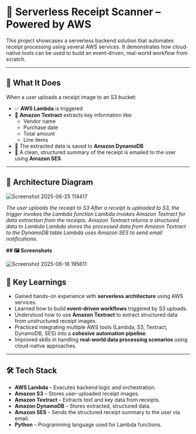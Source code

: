 # 🧾 Serverless Receipt Scanner – Powered by AWS

This project showcases a serverless backend solution that automates receipt processing using several AWS services. It demonstrates how cloud-native tools can be used to build an event-driven, real-world workflow from scratch.

---

## 📌 What It Does

When a user uploads a receipt image to an S3 bucket:
- ✅ **AWS Lambda** is triggered
- 🧠 **Amazon Textract** extracts key information like:
  - Vendor name
  - Purchase date
  - Total amount
  - Line items
- 💾 The extracted data is saved to **Amazon DynamoDB**
- 📧 A clean, structured summary of the receipt is emailed to the user using **Amazon SES**

---

## 🧱 Architecture Diagram

![Screenshot 2025-06-25 114417](https://github.com/user-attachments/assets/b7c96a88-7fd1-43ad-8a8b-2cec804dfa9c)

*The user uploads the receipt to S3
After a receipt is uploaded to S3, the trigger invokes the Lambda function
Lambda invokes Amazon Textract for data extraction from the receipts.
Amazon Textract returns a structured data to Lambda
Lambda stores the processed data from Amazon Textract to the DynamoDB table
Lambda uses Amazon SES to send email notifications.*

**## 🖼️ Screenshots**

![Screenshot 2025-06-16 195611](https://github.com/user-attachments/assets/2404bc0e-edba-42ad-bacf-31eaa792e19e)

## 🎯 Key Learnings

- Gained hands-on experience with **serverless architecture** using AWS services.
- Learned how to build **event-driven workflows** triggered by S3 uploads.
- Understood how to use **Amazon Textract** to extract structured data from unstructured receipt images.
- Practiced integrating multiple AWS tools (Lambda, S3, Textract, DynamoDB, SES) into a **cohesive automation pipeline**.
- Improved skills in handling **real-world data processing scenarios** using cloud-native approaches.

---

## 🛠️ Tech Stack

- **AWS Lambda** – Executes backend logic and orchestration.
- **Amazon S3** – Stores user-uploaded receipt images.
- **Amazon Textract** – Extracts text and key data from receipts.
- **Amazon DynamoDB** – Stores extracted, structured data.
- **Amazon SES** – Sends the structured receipt summary to the user via email.
- **Python** – Programming language used for Lambda functions.

